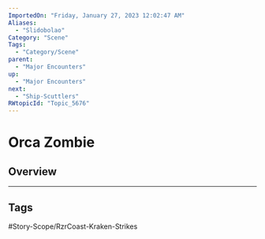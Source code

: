 ```yaml
---
ImportedOn: "Friday, January 27, 2023 12:02:47 AM"
Aliases:
  - "Slidobolao"
Category: "Scene"
Tags:
  - "Category/Scene"
parent:
  - "Major Encounters"
up:
  - "Major Encounters"
next:
  - "Ship-Scuttlers"
RWtopicId: "Topic_5676"
---
```

# Orca Zombie
## Overview

---
## Tags
#Story-Scope/RzrCoast-Kraken-Strikes

